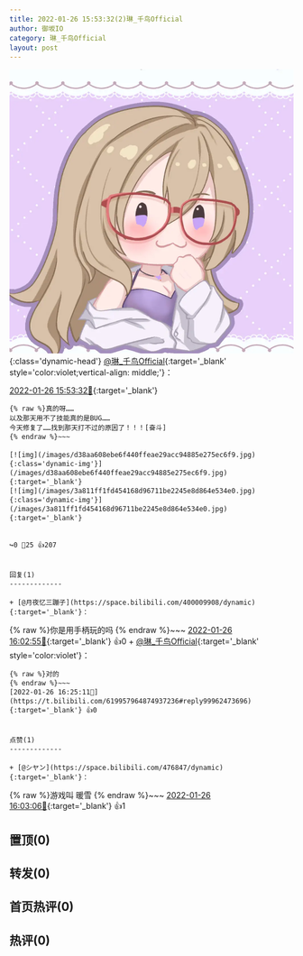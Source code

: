 ```yaml
---
title: 2022-01-26 15:53:32(2)琳_千鸟Official
author: 御坂IO
category: 琳_千鸟Official
layout: post
---
```


![img](/images/c0a88f85ebd0d056f37b114e0748e69556c8b488.jpg){:class='dynamic-head'}
[@琳_千鸟Official](https://space.bilibili.com/1620923329/dynamic){:target='_blank' style='color:violet;vertical-align: middle;'}：

[2022-01-26 15:53:32🔗](https://t.bilibili.com/619957964874937236){:target='_blank'}

~~~
{% raw %}真的呀……
以及那天用不了技能真的是BUG……
今天修复了……找到那天打不过的原因了！！！[奋斗]
{% endraw %}~~~

[![img](/images/d38aa608ebe6f440ffeae29acc94885e275ec6f9.jpg){:class='dynamic-img'}](/images/d38aa608ebe6f440ffeae29acc94885e275ec6f9.jpg){:target='_blank'}
[![img](/images/3a811ff1fd454168d96711be2245e8d864e534e0.jpg){:class='dynamic-img'}](/images/3a811ff1fd454168d96711be2245e8d864e534e0.jpg){:target='_blank'}


↪️0 💬25 👍207


回复(1)
-------------

+ [@月夜忆三蹦子](https://space.bilibili.com/400009908/dynamic){:target='_blank'}：
~~~
{% raw %}你是用手柄玩的吗
{% endraw %}~~~
[2022-01-26 16:02:55🔗](https://t.bilibili.com/619957964874937236#reply99960079632){:target='_blank'} 👍0
    + [@琳_千鸟Official](https://space.bilibili.com/1620923329/dynamic){:target='_blank' style='color:violet'}：
~~~
{% raw %}对的
{% endraw %}~~~
[2022-01-26 16:25:11🔗](https://t.bilibili.com/619957964874937236#reply99962473696){:target='_blank'} 👍0


点赞(1)
-------------

+ [@シヤン](https://space.bilibili.com/476847/dynamic){:target='_blank'}：
~~~
{% raw %}游戏叫 暖雪
{% endraw %}~~~
[2022-01-26 16:03:06🔗](https://t.bilibili.com/619957964874937236#reply99960401360){:target='_blank'} 👍1


置顶(0)
-------------



转发(0)
-------------



首页热评(0)
-------------



热评(0)
-------------



